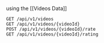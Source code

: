 
using the [[Videos Data]]

```
GET /api/v1/videos
GET /api/v1/videos/{videoId}
POST /api/v1/videos/{videoId}/rate
GET /api/v1/videos/{videoId}/rating
```